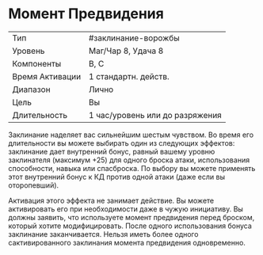 
# Момент Предвидения

|                 |                                 |
| --------------- | ------------------------------- |
| Тип             | #заклинание-ворожбы                         |
| Уровень         | Маг/Чар 8, Удача 8              |
| Компоненты      | В, С                            |
| Время Активации | 1 стандартн. действ.            |
| Диапазон        | Лично                           |
| Цель            | Вы                              |
| Длительность    | 1 час/уровень или до разряжения |


Заклинание наделяет вас сильнейшим шестым чувством. Во время его длительности вы можете выбирать один из следующих эффектов: заклинание дает внутренний бонус, равный вашему уровню заклинателя (максимум +25) для одного броска атаки, использования способности, навыка или спасброска. По выбору вы можете применять этот внутренний бонус к КД против одной атаки (даже если вы оторопевший).

Активация этого эффекта не занимает действие. Вы можете активировать его при необходимости даже в чужую инициативу. Вы должны заявить, что
используете момент предвидения перед броском, который хотите модифицировать. После одного использования бонуса заклинание заканчивается. Нельзя иметь более одного сактивированного заклинания момента предвидения одновременно.